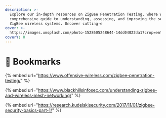 ```yaml
---
description: >-
  Explore our in-depth resources on ZigBee Penetration Testing, where we offer a
  comprehensive guide to understanding, assessing, and improving the security of
  ZigBee wireless systems. Uncover cutting-e
cover: >-
  https://images.unsplash.com/photo-1528605248644-14dd04022da1?crop=entropy&cs=tinysrgb&fm=jpg&ixid=MnwxOTcwMjR8MHwxfHNlYXJjaHwxMHx8dGVhbSUyMG9mJTIwcGVvcGxlfGVufDB8fHx8MTY2MDMxNzQzNg&ixlib=rb-1.2.1&q=80
coverY: 0
---
```


# 👋 Bookmarks

{% embed url="https://www.offensive-wireless.com/zigbee-penetration-testing/" %}

{% embed url="https://www.blackhillsinfosec.com/understanding-zigbee-and-wireless-mesh-networking/" %}

{% embed url="https://research.kudelskisecurity.com/2017/11/01/zigbee-security-basics-part-1/" %}
